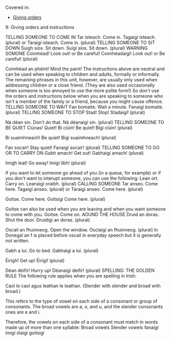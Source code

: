 Covered in:
* [Giving orders](../../notes/giving-orders.md)

9: Giving orders and instructions

TELLING SOMEONE TO COME IN
Tar isteach. Come in.
Tagaigí isteach.
(plural)
or Taraigí isteach. Come in.
(plural)
TELLING SOMEONE TO SIT DOWN
Suigh síos. Sit down.
Suígí síos. Sit down.
(plural)
WARNING SOMONE
Coimhéad! Look out! or Be careful!
Coimhéadaigí! Look out! or Be careful!
(plural)

Coimhéad an phéint! Mind the paint!
The instructions above are neutral and can be used when speaking to children and adults, formally or informally.
The remaining phrases in this unit, however, are usually only used when addressing children or a close friend. (They are also used occasionally when someone is too annoyed to use the more polite form!)
So don't use the orders and instructions below when you are speaking to someone who isn't a member of the family or a friend, because you might cause offence.
TELLING SOMEONE TO WAIT
Fan bomaite. Wait a minute.
Fanaigí bomaite.
(plural)
TELLING SOMEONE TO STOP
Stad! Stop!
Stadaigí!
(plural)

Ná déan sin. Don't do that.
Ná déanaigí sin.
(plural)
TELLING SOMEONE TO BE QUIET
Ciúnas! Quiet!
Bí ciúin! Be quiet!
Bígí ciúin!
(plural)

Bí suaimhneach! Be quiet!
Bígí suaimhneach!
(plural)

Fan socair! Stay quiet!
Fanaigí socair!
(plural)
TELLING SOMEONE TO GO OR TO CARRY ON
Gabh amach! Get out!
Gabhaigí amach!
(plural)

Imigh leat! Go away!
Imigí libh!
(plural)

If you want to let someone go ahead of you (in a queue, for example) or if you don't want to interupt someone, you can use the following:
Lean ort. Carry on.
Leanaigí oraibh.
(plural)
CALLING SOMEONE
Tar anseo. Come here.
Tagaigí anseo.
(plural)
or
Taraigí anseo. Come here.
(plural)

Goitse. Come here.
Goitsigí Come here.
(plural)

Goitse can also be used when you are leaving and when you want someone to come with you.
Goitse. Come on.
AOUND THE HOUSE
Druid an doras. Shut the door.
Druidigí an doras.
(plural)

Oscail an fhuinneog. Open the window.
Osclaigí an fhuinneog.
(plural)
In Donegal an f is placed before oscail in everyday speech but it is generally not written.

Gabh a luí. Go to bed.
Gabhaigí a luí.
(plural)

Éirigh! Get up!
Éirígí!
(plural)

Déan deifir! Hurry up!
Déanaigí deifir!
(plural)
SPELLING: THE GOLDEN RULE
The following rule applies when you are spelling in Irish:

Caol le caol agus leathan le leathan.
(Slender with slender and broad with broad.)

This refers to the type of vowel on each side of a consonant or group of consonants. The broad vowels are a, o, and u, and the slender consonants ones are e and i.

Therefore, the vowels on each side of a consonant must match in words made up of more than one syllable:
Broad vowels	Slender vowels
fanaigí	imigí
ólaigí	goitsigí
